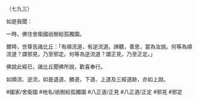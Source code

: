 （七九三）

如是我聞：

一時，佛住舍衛國祇樹給孤獨園。

爾時，世尊告諸比丘：「有順流道，有逆流道。諦聽，善思，當為汝說。何等為順流道？謂邪見，乃至邪定。何等為逆流道？謂正見，乃至正定。」

佛說此經已，諸比丘聞佛所說，歡喜奉行。

如順流、逆流，如是退道、勝道，下道、上道及三經道跡，亦如上說。

#國家/舍衛國
#地名/祇樹給孤獨園
#八正道/正見
#八正道/正定
#邪見
#邪定
